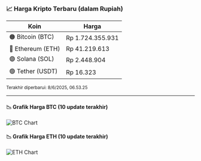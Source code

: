 

<!-- HARGA_KRIPTO -->
### 📈 Harga Kripto Terbaru (dalam Rupiah)

| Koin     | Harga         |
|----------|---------------|
| 🟠 Bitcoin (BTC)   | Rp 1.724.355.931 |
| 🔵 Ethereum (ETH)  | Rp 41.219.613 |
| 🟣 Solana (SOL)    | Rp 2.448.904 |
| 🟢 Tether (USDT)   | Rp 16.323 |

<sub>Terakhir diperbarui: 8/6/2025, 06.53.25</sub>

---

#### 📉 Grafik Harga BTC (10 update terakhir)
![BTC Chart](https://quickchart.io/chart?c=%7B%22type%22%3A%22line%22%2C%22data%22%3A%7B%22labels%22%3A%5B%2221%3A30%3A57%22%2C%2221%3A42%3A31%22%2C%2221%3A53%3A49%22%2C%2222%3A15%3A58%22%2C%2222%3A36%3A52%22%2C%2222%3A48%3A29%22%2C%2222%3A59%3A36%22%2C%2223%3A26%3A44%22%2C%2223%3A42%3A18%22%2C%2223%3A53%3A25%22%5D%2C%22datasets%22%3A%5B%7B%22label%22%3A%22Bitcoin%22%2C%22data%22%3A%5B1727142953%2C1727269668%2C1726831585%2C1726081514%2C1727160093%2C1727971013%2C1727556907%2C1725823335%2C1724533075%2C1724355931%5D%2C%22fill%22%3Afalse%2C%22borderColor%22%3A%22blue%22%2C%22tension%22%3A0.1%7D%5D%7D%7D)

#### 📉 Grafik Harga ETH (10 update terakhir)
![ETH Chart](https://quickchart.io/chart?c=%7B%22type%22%3A%22line%22%2C%22data%22%3A%7B%22labels%22%3A%5B%2221%3A30%3A57%22%2C%2221%3A42%3A31%22%2C%2221%3A53%3A49%22%2C%2222%3A15%3A58%22%2C%2222%3A36%3A52%22%2C%2222%3A48%3A29%22%2C%2222%3A59%3A36%22%2C%2223%3A26%3A44%22%2C%2223%3A42%3A18%22%2C%2223%3A53%3A25%22%5D%2C%22datasets%22%3A%5B%7B%22label%22%3A%22Ethereum%22%2C%22data%22%3A%5B41145554%2C41154597%2C41155088%2C41155679%2C41162191%2C41398734%2C41450738%2C41289580%2C41233296%2C41219613%5D%2C%22fill%22%3Afalse%2C%22borderColor%22%3A%22blue%22%2C%22tension%22%3A0.1%7D%5D%7D%7D)

<!-- /HARGA_KRIPTO -->